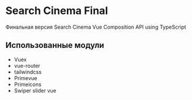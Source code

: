 # Search Cinema Final

Финальная версия Search Cinema
Vue Composition API using TypeScript

## Использованные модули

- Vuex
- vue-router
- tailwindcss
- Primevue
- Primeicons
- Swiper slider vue